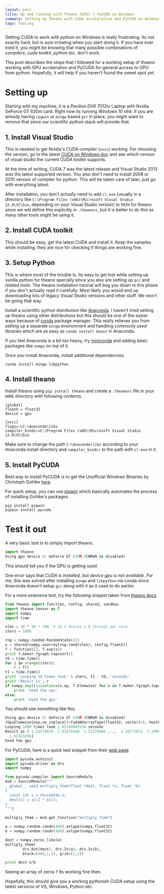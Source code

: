 ```yaml
---
layout: post
title: Up and running with Theano (GPU) + PyCUDA on Windows
summary: Setting up Theano with CUDA acceleration and PyCUDA on Windows.
tags: tooling
---
```



<span class="dropcap">G</span>etting CUDA to work with python on Windows is
really frustrating. Its not exactly hard, but is sure irritating when you start
doing it. If you have ever tried it, you might be knowing that many possible
combinations of *compilers*, *cuda toolkit*, *python* etc. don't work.

This post describes the steps that I followed for a working setup of theano
working with GPU acceleration and PyCUDA for general access to GPU from python.
Hopefully, it will help if you haven't found the sweet spot yet.

# Setting up

Starting with my machine, it is a *Pavilion DV6 7012tx* Laptop with Nvidia
GeForce GT 630m card. Right now its running *Windows 10 x64*. If you are
already having `cygwin` or `mingw` based `gcc` in place, you might want to
remove that since our scientific python stack will provide that.

## 1. Install Visual Studio

This is needed to get Nvidia's CUDA compiler (`nvcc`) working. For choosing the
version, go to the latest
[CUDA on Windows doc](http://docs.nvidia.com/cuda/cuda-getting-started-guide-for-microsoft-windows/index.html)
and see which version of visual studio the current CUDA toolkit supports.

At the time of writing, CUDA 7 was the latest release and Visual Studio 2013 was
the latest supported version. You also don't need to install 2008 or 2010
version of compiler for python. This will be taken care of later, just go with
everything latest.

After installation, you don't actually need to add `cl.exe` (usually in a
directory like `C:\Program Files (x86)\Microsoft Visual Studio 12.0\VC\bin`,
depending on your Visual Studio version) to `PATH` for theano since we will
define this explicitly in `.theanorc`, but it is better to do this as many other
tools might be using it.

## 2. Install CUDA toolkit

This should be easy, get the latest CUDA and install it. Keep the samples while
installing, they are nice for checking if things are working fine.

## 3. Setup Python

This is where most of the trouble is. Its easy to get lost while setting up
vanilla python for theano specially since you also are setting up `gcc` and
related tools. The theano installation tutorial will bog you down in this phase
if you don't actually read it carefully. Most likely you would end up
downloading lots of legacy Visual Studio versions and other stuff. We won't be
going that way.

Install a scientific python distribution like
[Anaconda](http://continuum.io/downloads). I haven't tried setting up theano
using other distributions but this should be one of the easier ways because of
[conda](http://conda.pydata.org/docs/#conda) package manager. This really
relieves you from setting up a separate `mingw` environment and handling
*commonly used* libraries which are as easy as `conda install boost` in
Anaconda.

If you feel Anaconda is a bit too heavy, try
[miniconda](http://conda.pydata.org/miniconda.html) and adding basic packages
like `numpy` on top of it.

Once you install Anaconda, install additional dependencies.

~~~ shell
conda install mingw libpython
~~~
## 4. Install theano

Install theano using `pip install theano` and create a `.theanorc` file in
your `HOME` directory with following contents.

~~~
[global]
floatX = float32
device = gpu

[nvcc]
flags=-LC:\Anaconda\libs
compiler_bindir=C:\Program Files (x86)\Microsoft Visual Studio 12.0\VC\bin
~~~

Make sure to change the path `C:\Anaconda\libs` according to your Anaconda
install directory and `compiler_bindir` to the path with `cl.exe` in it.

## 5. Install PyCUDA

Best way to install PyCUDA is to get the Unofficial Windows Binaries by
Christoph Gohlke [here](http://www.lfd.uci.edu/~gohlke/pythonlibs/).

For quick setup, you can use [pipwin](https://github.com/lepisma/pipwin) which
basically automates the process of installing Gohlke's packages.

~~~ shell
pip install pipwin
pipwin install pycuda
~~~

# Test it out

A very basic test is to simply import theano.

~~~ python
import theano
Using gpu device 0: GeForce GT 630M (CNMeM is disabled)
~~~

This should tell you if the GPU is getting used.

One error says that *CUDA is installed, but device gpu is not available*. For
me, this was solved after installing `mingw` and `libpython` via conda since
Anaconda doesn't setup `gcc` along with it as it used to do earlier.

For a more extensive test, try the following snippet taken from
[theano docs](http://deeplearning.net/software/theano/tutorial/using_gpu.html).

~~~ python
from theano import function, config, shared, sandbox
import theano.tensor as T
import numpy
import time

vlen = 10 * 30 * 768  # 10 x #cores x # threads per core
iters = 1000

rng = numpy.random.RandomState(22)
x = shared(numpy.asarray(rng.rand(vlen), config.floatX))
f = function([], T.exp(x))
print f.maker.fgraph.toposort()
t0 = time.time()
for i in xrange(iters):
    r = f()
t1 = time.time()
print 'Looping %d times took' % iters, t1 - t0, 'seconds'
print 'Result is', r
if numpy.any([isinstance(x.op, T.Elemwise) for x in f.maker.fgraph.toposort()]):
    print 'Used the cpu'
else:
    print 'Used the gpu'
~~~

You should see something like this.

~~~ python
Using gpu device 0: GeForce GT 630M (CNMeM is disabled)
[GpuElemwise{exp,no_inplace}(<CudaNdarrayType(float32, vector)>), HostFromGpu(GpuElemwise{exp,no_inplace}.0)]
Looping 1000 times took 1.42199993134 seconds
Result is [ 1.23178029  1.61879349  1.52278066 ...,  2.20771813  2.29967761
  1.62323296]
Used the gpu
~~~

For PyCUDA, here is a quick test snippet from their [web
page](http://documen.tician.de/pycuda/index.html)

~~~ python
import pycuda.autoinit
import pycuda.driver as drv
import numpy

from pycuda.compiler import SourceModule
mod = SourceModule("""
__global__ void multiply_them(float *dest, float *a, float *b)
{
  const int i = threadIdx.x;
  dest[i] = a[i] * b[i];
}
""")

multiply_them = mod.get_function("multiply_them")

a = numpy.random.randn(400).astype(numpy.float32)
b = numpy.random.randn(400).astype(numpy.float32)

dest = numpy.zeros_like(a)
multiply_them(
        drv.Out(dest), drv.In(a), drv.In(b),
        block=(400,1,1), grid=(1,1))

print dest-a*b
~~~

Seeing an array of zeros ? Its working fine then.

Hopefully, this should give you a working *pythonish* CUDA setup using the
latest versions of VS, Windows, Python etc.
